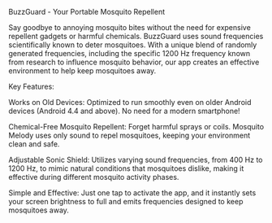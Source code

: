 BuzzGuard - Your Portable Mosquito Repellent

Say goodbye to annoying mosquito bites without the need for expensive repellent gadgets or harmful chemicals. BuzzGuard uses sound frequencies scientifically known to deter mosquitoes. With a unique blend of randomly generated frequencies, including the specific 1200 Hz frequency known from research to influence mosquito behavior, our app creates an effective environment to help keep mosquitoes away.

Key Features:

Works on Old Devices: Optimized to run smoothly even on older Android devices (Android 4.4 and above). No need for a modern smartphone!

Chemical-Free Mosquito Repellent: Forget harmful sprays or coils. Mosquito Melody uses only sound to repel mosquitoes, keeping your environment clean and safe.

Adjustable Sonic Shield: Utilizes varying sound frequencies, from 400 Hz to 1200 Hz, to mimic natural conditions that mosquitoes dislike, making it effective during different mosquito activity phases.

Simple and Effective: Just one tap to activate the app, and it instantly sets your screen brightness to full and emits frequencies designed to keep mosquitoes away.
